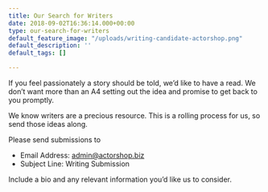```yaml
---
title: Our Search for Writers
date: 2018-09-02T16:36:14.000+00:00
type: our-search-for-writers
default_feature_image: "/uploads/writing-candidate-actorshop.png"
default_description: ''
default_tags: []

---
```

If you feel passionately a story should be told, we’d like to have a read. We don’t want more than an A4 setting out the idea and promise to get back to you promptly. 

We know writers are a precious resource. This is a rolling process for us, so send those ideas along.

Please send submissions to

* Email Address:  admin@actorshop.biz 
* Subject Line: Writing Submission

Include a bio and any relevant information you’d like us to consider.